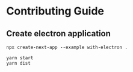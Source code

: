 # Contributing Guide

## Create electron application

```shell
npx create-next-app --example with-electron .
```

```shell
yarn start
yarn dist
```
